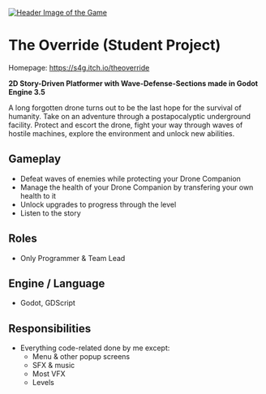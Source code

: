 [![Header Image of the Game](https://github.com/Desponark/The-Override/assets/129955348/18d1b11a-9533-48fa-9d5f-f3bcbf9a5ed0)](https://s4g.itch.io/theoverride)

# The Override (Student Project)
Homepage: https://s4g.itch.io/theoverride

**2D Story-Driven Platformer with Wave-Defense-Sections made in Godot Engine 3.5**

A long forgotten drone turns out to be the last hope for the survival of humanity.
Take on an adventure through a postapocalyptic underground facility. Protect and escort the drone, fight your way through waves of hostile machines, explore the environment and unlock new abilities.

## Gameplay
- Defeat waves of enemies while protecting your Drone Companion
- Manage the health of your Drone Companion by transfering your own health to it
- Unlock upgrades to progress through the level
- Listen to the story

## Roles
- Only Programmer & Team Lead

## Engine / Language
- Godot, GDScript

## Responsibilities
- Everything code-related done by me except:
  - Menu & other popup screens
  - SFX & music
  - Most VFX
  - Levels
